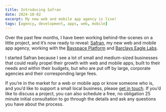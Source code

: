 ```yaml
---
title: Introducing Safran
date: 2024-10-02
excerpt: My new web and mobile app agency is live!
tags: [agency, development, apps, web, mobile]
---
```


Over the past few months, I have been working behind-the-scenes on a little project, and it’s now ready to reveal: [Safran](https://www.safran.agency), my new web and mobile app agency, working with the [Bayspace Platform](https://bayspace-stives.com/bayspace-platform/) and [Barclays Eagle Labs](https://labs.uk.barclays/about).

I started Safran because I see a lot of small and medium-sized businesses that could really propel their growth with web and mobile apps, built to their needs and within their budgets, but who are put off by large, corporate agencies and their corresponding large fees.

If you’re in the market for a web or mobile app or know someone who is, and you’d like to support a small local business, please [get in touch](https://www.safran.agency/contact/). If you’d like to discuss a project, you can also schedule a free, no obligation 25 minute initial consultation to go through the details and ask any questions you have about the process.
